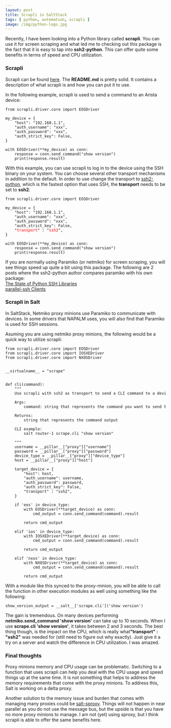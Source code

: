 ```yaml
---
layout: post
title: Scrapli in SaltStack
tags: [ python, automation, scrapli ]
image: /img/python-logo.jpg
---
```


Recently, I have been looking into a Python library called <b>scrapli</b>. You can use it for screen scraping and what led me to checking out this package is the fact that it is easy to tap into <b>ssh2-python</b>. This can offer quite some benefits in terms of speed and CPU utilization.


### Scrapli

Scrapli can be found <a href="https://github.com/carlmontanari/scrapli" target="_blank">here</a>. The <b>README.md</b> is pretty solid. It contains a description of what scrapli is and how you can put it to use.

In the following example, scrapli is used to send a command to an Arista device:

<pre style="font-size:12px">
from scrapli.driver.core import EOSDriver

my_device = {
    "host": "192.168.1.1",
    "auth_username": "xxx",
    "auth_password": "xxx",
    "auth_strict_key": False,
}

with EOSDriver(**my_device) as conn:
    response = conn.send_command("show version")
    print(response.result)
</pre>

With this example, you can use scrapli to log in to the device using the SSH binary on your system. You can choose several other transport mechanisms in addition to the default. In order to use change the transport to <a href="https://github.com/ParallelSSH/ssh2-python" target="_blank">ssh2-python</a>, which is the fastest option that uses SSH, the <b>transport</b> needs to be set to <b>ssh2</b>:


<pre style="font-size:12px">
from scrapli.driver.core import EOSDriver

my_device = {
    "host": "192.168.1.1",
    "auth_username": "xxx",
    "auth_password": "xxx",
    "auth_strict_key": False,
    "<font color='red'>transport</font>" : "<font color='red'>ssh2</font>",      
}

with EOSDriver(**my_device) as conn:
    response = conn.send_command("show version")
    print(response.result)
</pre>

If you are normally using Paramiko (or netmiko) for screen scraping, you will see things speed up quite a bit using this package. The following are 2 posts where the ssh2-python author compares paramiko with his own package:<br>
<a href="https://parallel-ssh.org/post/ssh2-python/" target="_blank">The State of Python SSH Libraries</a><br>
<a href="https://parallel-ssh.org/post/parallel-ssh-libssh2/" target="_blank">parallel-ssh Clients</a><br>


### Scrapli in Salt

In SaltStack, Netmiko proxy minions use Paramiko to communicate with devices. In some drivers that NAPALM uses, you will also find that Paramiko is used for SSH sessions. 

Asuming you are using netmiko proxy minions, the following would be a quick way to utilize scrapli:

<pre style="font-size:12px">
from scrapli.driver.core import EOSDriver
from scrapli.driver.core import IOSXEDriver
from scrapli.driver.core import NXOSDriver


__virtualname__ = "scrape"


def cli(command):
    """
    Use scrapli with ssh2 as transport to send a CLI command to a device.

    Args:
        command: string that represents the command you want to send to the device

    Returns:
        string that represents the command output

    CLI example:
        salt router-1 scrape.cli "show version"    

    """
    username = __pillar__["proxy"]["username"]
    password = __pillar__["proxy"]["password"]
    device_type = __pillar__["proxy"]["device_type"]
    host = __pillar__["proxy"]["host"]

    target_device = {
        "host": host,
        "auth_username": username,
        "auth_password": password,
        "auth_strict_key": False,
        "transport" : "ssh2",        
    }

    if 'eos' in device_type:
        with EOSDriver(**target_device) as conn:
            cmd_output = conn.send_command(command).result
        
        return cmd_output
    
    elif 'ios' in device_type:     
        with IOSXEDriver(**target_device) as conn:
            cmd_output = conn.send_command(command).result
        
        return cmd_output

    elif 'nxos' in device_type:
        with NXOSDriver(**target_device) as conn:
            cmd_output = conn.send_command(command).result
        
        return cmd_output
</pre>

With a module like this synced to the proxy-minion, you will be able to call the function in other execution modules as well using something like the following:

<pre style="font-size:12px">
show_version_output = __salt__['scrape.cli']('show version')
</pre>

The gain is tremendous. On many devices performing <b>netmiko.send_command 'show version'</b> can take up to 10 seconds. When I use <b>scrape.cli 'show version'</b>, it takes between 2 and 3 seconds. The best thing though, is the impact on the CPU, which is really what<b>"transport" : "ssh2"</b> was needed for (still need to figure out why exactly). Just give it a try on a server and watch the difference in CPU utilization. I was amazed.


### Final thoughts

Proxy minions memory and CPU usage can be problematic. Switching to a function that uses scrapli can help you deal with the CPU usage and speed things up at the same time. It is not something that helps to address the memory requirements that come with the proxy minions. To address this, Salt is working on a delta proxy. 

Another solution to the memory issue and burden that comes with managing many proxies could be <a href="https://github.com/mirceaulinic/salt-sproxy" target="_blank">salt-sproxy</a>. Things will not happen in near parallel as you do not use the message bus, but the upside is that you have no more proxy minions to manage. I am not (yet) using sproxy, but I think scrapli is able to offer the same benefits here.